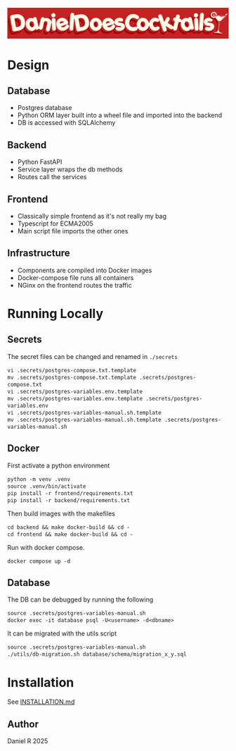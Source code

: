 ![Logo](/frontend/src/images/logo/Dan_Does_Cocktails_Heavy_Shadow.jpg)

# Design
## Database
* Postgres database
* Python ORM layer built into a wheel file and imported into the backend
* DB is accessed with SQLAlchemy

## Backend
* Python FastAPI
* Service layer wraps the db methods
* Routes call the services

## Frontend
* Classically simple frontend as it's not really my bag
* Typescript for ECMA2005
* Main script file imports the other ones

## Infrastructure
* Components are compiled into Docker images
* Docker-compose file runs all containers
* NGinx on the frontend routes the traffic

# Running Locally

## Secrets
The secret files can be changed and renamed in `./secrets`
```
vi .secrets/postgres-compose.txt.template
mv .secrets/postgres-compose.txt.template .secrets/postgres-compose.txt
vi .secrets/postgres-variables.env.template
mv .secrets/postgres-variables.env.template .secrets/postgres-variables.env
vi .secrets/postgres-variables-manual.sh.template
mv .secrets/postgres-variables-manual.sh.template .secrets/postgres-variables-manual.sh
```

## Docker
First activate a python environment
```
python -m venv .venv
source .venv/bin/activate
pip install -r frontend/requirements.txt
pip install -r backend/requirements.txt
```

Then build images with the makefiles
```
cd backend && make docker-build && cd -
cd frontend && make docker-build && cd -
```

Run with docker compose.
```
docker compose up -d
```

## Database
The DB can be debugged by running the following
```
source .secrets/postgres-variables-manual.sh
docker exec -it database psql -U<username> -d<dbname>
```

It can be migrated with the utils script
```
source .secrets/postgres-variables-manual.sh
./utils/db-migration.sh database/schema/migration_x_y.sql
```

# Installation
See [INSTALLATION.md](/INSTALLATION.md)

## Author
Daniel R 2025


